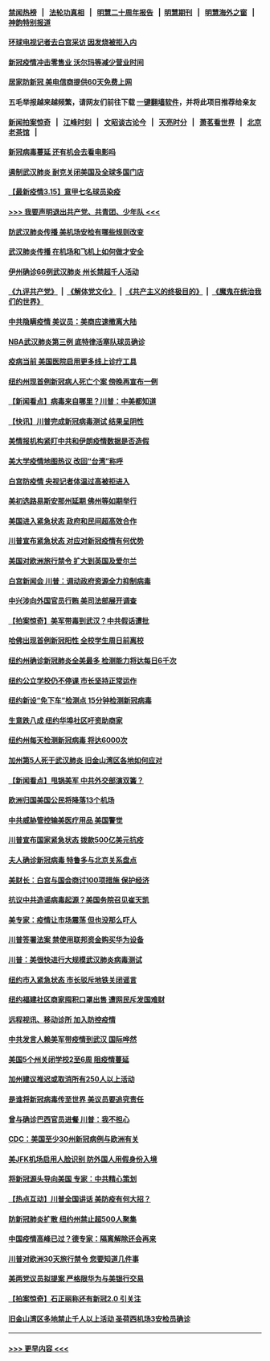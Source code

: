 #### [禁闻热榜](热点新闻.md?=0)  &nbsp;&nbsp;|&nbsp;&nbsp; [法轮功真相](https://github.com/gfw-breaker/truth/blob/master/README.md?=0) &nbsp;&nbsp;|&nbsp;&nbsp; [明慧二十周年报告](https://github.com/gfw-breaker/mh-reports/blob/master/README.md?=0) &nbsp;&nbsp;|&nbsp;&nbsp;[明慧期刊](https://github.com/gfw-breaker/mh-qikan) &nbsp;&nbsp;|&nbsp;&nbsp; [明慧海外之窗](https://github.com/gfw-breaker/mh-news/blob/master/README.md?=0) &nbsp;&nbsp;|&nbsp;&nbsp; [神韵特别报道](https://github.com/gfw-breaker/mh-news/blob/master/shenyun.md?=0)
#### [环球电视记者去白宫采访 因发烧被拒入内](../pages/nsc412/n11942516.md?t=03160231) 
#### [新冠疫情冲击零售业 沃尔玛等减少营业时间](../pages/nsc412/n11942454.md?t=03160231) 
#### [居家防新冠 美电信商提供60天免费上网](../pages/nsc412/n11942457.md?t=03160231) 
#### 五毛举报越来越频繁，请网友们前往下载 [一键翻墙软件](https://github.com/gfw-breaker/ssr-accounts)，并将此项目推荐给亲友
#### [新闻拍案惊奇](https://github.com/gfw-breaker/banned-news/blob/master/pages/link4.md) &nbsp;&nbsp;|&nbsp;&nbsp; [江峰时刻](https://github.com/gfw-breaker/banned-news/blob/master/pages/link4.md) &nbsp;&nbsp;|&nbsp;&nbsp; [文昭谈古论今](https://github.com/gfw-breaker/banned-news/blob/master/pages/link4.md) &nbsp;&nbsp;|&nbsp;&nbsp; [天亮时分](https://github.com/gfw-breaker/banned-news/blob/master/pages/link4.md) &nbsp;&nbsp;|&nbsp;&nbsp; [萧茗看世界](https://github.com/gfw-breaker/banned-news/blob/master/pages/link4.md) &nbsp;&nbsp;|&nbsp;&nbsp; [北京老茶馆](https://github.com/gfw-breaker/banned-news/blob/master/pages/link4.md) &nbsp;&nbsp;|&nbsp;&nbsp; 
#### [新冠病毒蔓延 还有机会去看电影吗](../pages/nsc412/n11942385.md?t=03160231) 
#### [遏制武汉肺炎 耐克关闭美国及全球多国门店](../pages/nsc412/n11942366.md?t=03160231) 
#### [【最新疫情3.15】意甲七名球员染疫](../pages/nsc412/n11940988.md?t=03160231) 
#### [>>> 我要声明退出共产党、共青团、少年队 <<<](https://github.com/begood0513/goodnews/blob/master/quit/letter.md) 
#### [防武汉肺炎传播 美机场安检有哪些规则改变](../pages/nsc412/n11939497.md?t=03160231) 
#### [武汉肺炎传播 在机场和飞机上如何做才安全](../pages/nsc412/n11928171.md?t=03160231) 
#### [伊州确诊66例武汉肺炎 州长禁超千人活动](../pages/nsc412/n11941564.md?t=03160231) 
#### [《九评共产党》](https://github.com/begood0513/9ping.md/blob/master/README.md) &nbsp;|&nbsp; [《解体党文化》](../../../../jtdwh.md/blob/master/README.md)  &nbsp;|&nbsp; [《共产主义的终极目的》](../../../../gczydzjmd.md/blob/master/README.md) &nbsp;|&nbsp; [《魔鬼在统治我们的世界》](../../../../mgztzwmdsj.md/blob/master/README.md) 
#### [中共隐瞒疫情 美议员：美商应速撤离大陆](../pages/nsc412/n11941407.md?t=03160231) 
#### [NBA武汉肺炎第三例 底特律活塞队球员确诊](../pages/nsc412/n11941282.md?t=03160231) 
#### [疫病当前 美国医院启用更多线上诊疗工具](../pages/nsc412/n11941300.md?t=03160231) 
#### [纽约州现首例新冠病人死亡个案  傍晚再宣布一例](../pages/nsc412/n11941340.md?t=03160231) 
#### [【新闻看点】病毒来自哪里？川普：中美都知道](../pages/nsc412/n11940769.md?t=03160231) 
#### [【快讯】川普完成新冠病毒测试 结果呈阴性](../pages/nsc412/n11941045.md?t=03160231) 
#### [美情报机构紧盯中共和伊朗疫情数据是否造假](../pages/nsc412/n11940875.md?t=03160231) 
#### [美大学疫情地图热议 改回“台湾”称呼](../pages/nsc412/n11940365.md?t=03160231) 
#### [白宫防疫情 央视记者体温过高被拒进入](../pages/nsc412/n11940841.md?t=03160231) 
#### [美初选路易斯安那州延期 佛州等如期举行](../pages/nsc412/n11940614.md?t=03160231) 
#### [美国进入紧急状态 政府和民间超高效合作](../pages/nsc412/n11940720.md?t=03160231) 
#### [川普宣布紧急状态 对应对新冠疫情有何优势](../pages/nsc412/n11940632.md?t=03160231) 
#### [美国对欧洲旅行禁令 扩大到英国及爱尔兰](../pages/nsc412/n11940647.md?t=03160231) 
#### [白宫新闻会 川普：调动政府资源全力抑制病毒](../pages/nsc412/n11940558.md?t=03160231) 
#### [中兴涉向外国官员行贿 美司法部展开调查](../pages/nsc412/n11940378.md?t=03160231) 
#### [【拍案惊奇】美军带毒到武汉？中共假话遭批](../pages/nsc412/n11939240.md?t=03160231) 
#### [哈佛出现首例新冠阳性  全校学生周日前离校](../pages/nsc412/n11939759.md?t=03160231) 
#### [纽约州确诊新冠肺炎全美最多  检测能力将达每日6千次](../pages/nsc412/n11939581.md?t=03160231) 
#### [纽约公立学校仍不停课 市长坚持正常运作](../pages/nsc412/n11939557.md?t=03160231) 
#### [纽约新设“免下车”检测点  15分钟检测新冠病毒](../pages/nsc412/n11939513.md?t=03160231) 
#### [生意跌八成  纽约华埠社区吁资助商家](../pages/nsc412/n11939562.md?t=03160231) 
#### [纽约州每天检测新冠病毒  将达6000次](../pages/nsc412/n11939510.md?t=03160231) 
#### [加州第5人死于武汉肺炎 旧金山湾区各地如何应对](../pages/nsc412/n11939263.md?t=03160231) 
#### [【新闻看点】甩锅美军 中共外交部演双簧？](../pages/nsc412/n11938828.md?t=03160231) 
#### [欧洲归国美国公民将降落13个机场](../pages/nsc412/n11939026.md?t=03160231) 
#### [中共威胁管控输美医疗用品 美国警觉](../pages/nsc412/n11938602.md?t=03160231) 
#### [川普宣布国家紧急状态 拨款500亿美元抗疫](../pages/nsc412/n11939032.md?t=03160231) 
#### [夫人确诊新冠病毒 特鲁多与北京关系盘点](../pages/nsc412/n11938748.md?t=03160231) 
#### [美财长：白宫与国会商讨100项措施 保护经济](../pages/nsc412/n11938829.md?t=03160231) 
#### [抗议中共造谣病毒起源？美国务院召见崔天凯](../pages/nsc412/n11938747.md?t=03160231) 
#### [美专家：疫情让市场震荡 但也没那么吓人](../pages/nsc412/n11938573.md?t=03160231) 
#### [川普签署法案 禁使用联邦资金购买华为设备](../pages/nsc412/n11938279.md?t=03160231) 
#### [川普：美很快进行大规模武汉肺炎病毒测试](../pages/nsc412/n11938523.md?t=03160231) 
#### [纽约市入紧急状态  市长驳斥地铁关闭谣言](../pages/nsc412/n11937384.md?t=03160231) 
#### [纽约福建社区商家囤积口罩出售 遭网民斥发国难财](../pages/nsc412/n11937354.md?t=03160231) 
#### [远程视讯、移动诊所  加入防控疫情](../pages/nsc412/n11937370.md?t=03160231) 
#### [中共发言人赖美军带疫情到武汉 国际哗然](../pages/nsc412/n11936484.md?t=03160231) 
#### [美国5个州关闭学校2至6周 阻疫情蔓延](../pages/nsc412/n11937190.md?t=03160231) 
#### [加州建议推迟或取消所有250人以上活动](../pages/nsc412/n11937373.md?t=03160231) 
#### [是谁将新冠病毒传至世界 美议员要追究责任](../pages/nsc412/n11936827.md?t=03160231) 
#### [曾与确诊巴西官员进餐 川普：我不担心](../pages/nsc412/n11936958.md?t=03160231) 
#### [CDC：美国至少30州新冠病例与欧洲有关](../pages/nsc412/n11936623.md?t=03160231) 
#### [美JFK机场启用人脸识别 防外国人用假身份入境](../pages/nsc412/n11936511.md?t=03160231) 
#### [将新冠源头导向美国 专家：中共精心策划](../pages/nsc412/n11936432.md?t=03160231) 
#### [【热点互动】川普全国讲话 美防疫有何大招？](../pages/nsc412/n11936288.md?t=03160231) 
#### [防新冠肺炎扩散 纽约州禁止超500人聚集](../pages/nsc412/n11936400.md?t=03160231) 
#### [中国疫情高峰已过？德专家：隔离解除还会再来](../pages/nsc412/n11935994.md?t=03160231) 
#### [川普对欧洲30天旅行禁令 您要知道几件事](../pages/nsc412/n11935870.md?t=03160231) 
#### [美两党议员拟提案 严格限华为与美银行交易](../pages/nsc412/n11935733.md?t=03160231) 
#### [【拍案惊奇】石正丽称还有新冠2.0 引关注](../pages/nsc412/n11934119.md?t=03160231) 
#### [旧金山湾区多地禁止千人以上活动  圣荷西机场3安检员确诊](../pages/nsc412/n11934646.md?t=03160231) 

----
#### [ >>> 更早内容 <<< ](../indexes/nsc412-earlier.md)
